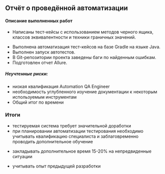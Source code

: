 ## Отчёт о проведённой автоматизации
#### Описание выполненных работ
- Написаны тест-кейсы с использованием методов черного ящика, классов эквивалентности и техники граничных значений.
* Выполнена автоматизация тест-кейсов на базе Gradle на языке Java.
* Выполнен запуск автотестов.
* В Git-репозитории проекта заведены баги по найденным ошибкам.
* Подготовлен отчет Allure.
##### Неучтенные риски:
- низкая квалификация Automation QA Engineer
- необходимость углубленного изучение документации к некоторым используемым инструментам
- Общий итог по времени
### Итоги
- тестируемая система требует значительной доработки
- при планировании автоматизации тестирования необходимо учитывать квалификацию специалиста и заблаговременно проводить дополнительное обучение
* закладывать дополнительное время 15-20% на непредвиденные ситуации
- учитывать опыт предыдущей разработки